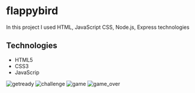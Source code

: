 # flappybird
In this project I used HTML, JavaScript CSS, Node.js, Express technologies

## Technologies
* HTML5
* CSS3
* JavaScrip

![getready](https://user-images.githubusercontent.com/48810056/115533560-83394380-a29f-11eb-9c16-c702f4f4de7b.png)
![challenge](https://user-images.githubusercontent.com/48810056/115533549-80d6e980-a29f-11eb-9da4-e8c74b23d5a0.png)
![game](https://user-images.githubusercontent.com/48810056/115533556-82081680-a29f-11eb-824d-fdbd035be3b1.png)
![game_over](https://user-images.githubusercontent.com/48810056/115533558-82a0ad00-a29f-11eb-8ad5-3973adf4048c.png)
